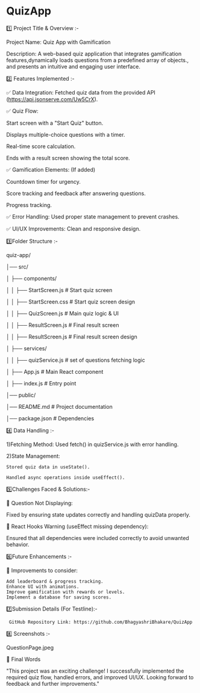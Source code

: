 # QuizApp

1️⃣ Project Title & Overview :-

Project Name: Quiz App with Gamification

Description:
A web-based quiz application that integrates gamification features,dynamically loads questions from a predefined array of objects., and presents an intuitive and engaging user interface.

2️⃣ Features Implemented :-

✅ Data Integration: Fetched quiz data from the provided API (https://api.jsonserve.com/Uw5CrX).

✅ Quiz Flow:

Start screen with a "Start Quiz" button.

Displays multiple-choice questions with a timer.

Real-time score calculation.

Ends with a result screen showing the total score.

✅ Gamification Elements: (If added)

Countdown timer for urgency.

Score tracking and feedback after answering questions.

Progress tracking.

✅ Error Handling:
Used proper state management to prevent crashes.

✅ UI/UX Improvements: Clean and responsive design.

3️⃣Folder Structure :-

quiz-app/

│── src/

│   ├── components/

│   │   ├── StartScreen.js    # Start quiz screen

│   │   ├── StartScreen.css    # Start quiz screen design

│   │   ├── QuizScreen.js     # Main quiz logic & UI

│   │   ├── ResultScreen.js   # Final result screen

│   │   ├── ResultScreen.js    # Final result screen design

│   ├── services/

│   │   ├── quizService.js    # set of questions fetching logic

│   ├── App.js                # Main React component

│   ├── index.js              # Entry point

│── public/

│── README.md                 # Project documentation

│── package.json              # Dependencies


4️⃣  Data Handling :-

1)Fetching Method: Used fetch() in quizService.js with error handling.

2)State Management:

    Stored quiz data in useState().
    
    Handled async operations inside useEffect().
    

5️⃣Challenges Faced & Solutions:-

🔴 Question Not Displaying:

Fixed by ensuring state updates correctly and handling quizData properly.

🔴 React Hooks Warning (useEffect missing dependency):

Ensured that all dependencies were included correctly to avoid unwanted behavior.

6️⃣Future Enhancements :-

🚀 Improvements to consider:

    Add leaderboard & progress tracking.
    Enhance UI with animations.
    Improve gamification with rewards or levels.
    Implement a database for saving scores.

7️⃣Submission Details  (For Testline):-

     GitHub Repository Link: https://github.com/BhagyashriBhakare/QuizApp

8️⃣  Screenshots :-

   QuestionPage.jpeg

🎯 Final Words

"This project was an exciting challenge! I successfully implemented the required quiz flow, handled errors, and improved UI/UX. Looking forward to feedback and further improvements."

